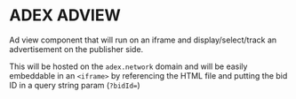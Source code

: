 # ADEX ADVIEW #

Ad view component that will run on an iframe and display/select/track an advertisement on the publisher side.

This will be hosted on the `adex.network` domain and will be easily embeddable in an `<iframe>` by referencing the HTML file and putting the bid ID in a query string param (`?bidId=`)
